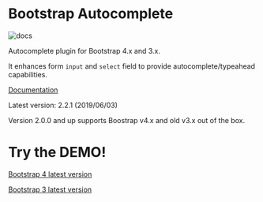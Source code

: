Bootstrap Autocomplete
======================

![docs](https://readthedocs.org/projects/bootstrap-autocomplete/badge/?version=latest "Latest Docs")

Autocomplete plugin for Bootstrap 4.x and 3.x.

It enhances form `input` and `select` field to provide autocomplete/typeahead capabilities.

[Documentation](http://bootstrap-autocomplete.rtfd.io/)

Latest version: 2.2.1 (2019/06/03)

Version 2.0.0 and up supports Boostrap v4.x and old v3.x out of the box.

Try the DEMO!
=============

[Bootstrap 4 latest version](https://raw.githack.com/xcash/bootstrap-autocomplete/master/dist/latest/index4.html)

[Bootstrap 3 latest version](https://raw.githack.com/xcash/bootstrap-autocomplete/master/dist/latest/index.html)

